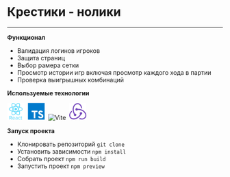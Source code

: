 # Крестики - нолики
------

**Функционал**
- Валидация логинов игроков
- Защита страниц 
- Выбор рамера сетки
- Просмотр истории игр включая просмотр каждого хода в партии
- Проверка выигрышных комбинаций


**Используемые технологии**

<img src="https://github.com/devicons/devicon/blob/master/icons/react/react-original-wordmark.svg" width="40" height="40" title="React" alt="React"/>&nbsp;
<img src="https://github.com/devicons/devicon/blob/master/icons/typescript/typescript-original.svg" width="40" height="40" title="TypeScript" alt="TypeScript"/>&nbsp;
<img src="https://vite.dev/logo.svg" width="40" height="40" title="Vite" alt="Vite"/>&nbsp;
<img src="https://github.com/devicons/devicon/blob/master/icons/redux/redux-original.svg" width="40" height="40" title="Redux toolkit" alt="Redux"/>&nbsp;

**Запуск проекта**

- Клонировать репозиторий ```git clone```
- Установить зависимости ```npm install```
- Собрать проект ```npm run build```
- Запустить проект ```npm preview```

